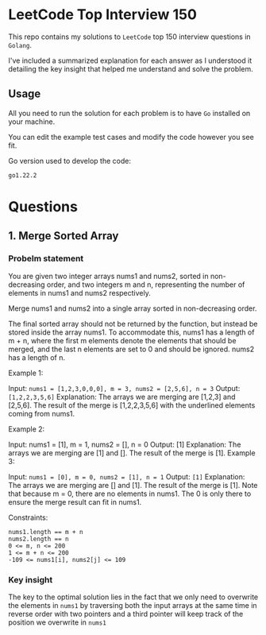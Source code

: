 # LeetCode Top Interview 150 

This repo contains my solutions to `LeetCode` top 150 interview questions in `Golang`.

I've included a summarized explanation for each answer as I understood it detailing the key insight that helped me understand and solve the problem.

## Usage

All you need to run the solution for each problem is to have `Go` installed on your machine.

You can edit the example test cases and modify the code however you see fit.

Go version used to develop the code:

    go1.22.2

# Questions

## 1. Merge Sorted Array

### Probelm statement 

You are given two integer arrays nums1 and nums2, sorted in non-decreasing order, and two integers m and n, representing the number of elements in nums1 and nums2 respectively.

Merge nums1 and nums2 into a single array sorted in non-decreasing order.

The final sorted array should not be returned by the function, but instead be stored inside the array nums1. To accommodate this, nums1 has a length of m + n, where the first m elements denote the elements that should be merged, and the last n elements are set to 0 and should be ignored. nums2 has a length of n.

 

Example 1:

Input: `nums1 = [1,2,3,0,0,0], m = 3, nums2 = [2,5,6], n = 3` 
Output: `[1,2,2,3,5,6]` 
Explanation: The arrays we are merging are [1,2,3] and [2,5,6].
The result of the merge is [1,2,2,3,5,6] with the underlined elements coming from nums1.

Example 2:

Input: nums1 = [1], m = 1, nums2 = [], n = 0
Output: [1]
Explanation: The arrays we are merging are [1] and [].
The result of the merge is [1].
Example 3:

Input: `nums1 = [0], m = 0, nums2 = [1], n = 1`
Output: `[1]`
Explanation: The arrays we are merging are [] and [1].
The result of the merge is [1].
Note that because m = 0, there are no elements in nums1. The 0 is only there to ensure the merge result can fit in nums1.
 

Constraints:
```golang
nums1.length == m + n
nums2.length == n
0 <= m, n <= 200
1 <= m + n <= 200
-109 <= nums1[i], nums2[j] <= 109
```

### Key insight

The key to the optimal solution lies in the fact that we only need to overwrite the elements in `nums1` by traversing both the input arrays at the same time in reverse order with two pointers and a third pointer will keep track of the position we overwrite in `nums1`  
